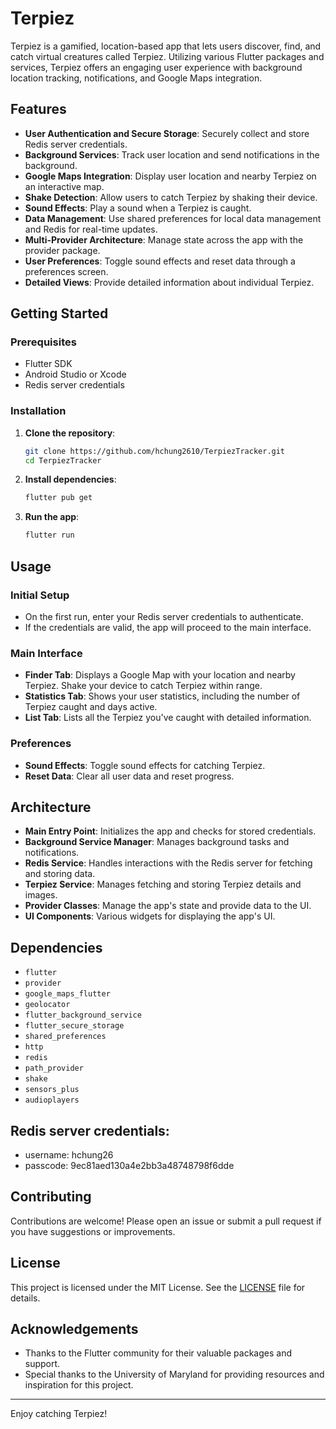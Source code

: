 # Terpiez

Terpiez is a gamified, location-based app that lets users discover, find, and catch virtual creatures called Terpiez. Utilizing various Flutter packages and services, Terpiez offers an engaging user experience with background location tracking, notifications, and Google Maps integration.

## Features

- **User Authentication and Secure Storage**: Securely collect and store Redis server credentials.
- **Background Services**: Track user location and send notifications in the background.
- **Google Maps Integration**: Display user location and nearby Terpiez on an interactive map.
- **Shake Detection**: Allow users to catch Terpiez by shaking their device.
- **Sound Effects**: Play a sound when a Terpiez is caught.
- **Data Management**: Use shared preferences for local data management and Redis for real-time updates.
- **Multi-Provider Architecture**: Manage state across the app with the provider package.
- **User Preferences**: Toggle sound effects and reset data through a preferences screen.
- **Detailed Views**: Provide detailed information about individual Terpiez.

## Getting Started

### Prerequisites

- Flutter SDK
- Android Studio or Xcode
- Redis server credentials

### Installation

1. **Clone the repository**:
   ```bash
   git clone https://github.com/hchung2610/TerpiezTracker.git
   cd TerpiezTracker
   ```

2. **Install dependencies**:
   ```bash
   flutter pub get
   ```

3. **Run the app**:
   ```bash
   flutter run
   ```

## Usage

### Initial Setup

- On the first run, enter your Redis server credentials to authenticate.
- If the credentials are valid, the app will proceed to the main interface.

### Main Interface

- **Finder Tab**: Displays a Google Map with your location and nearby Terpiez. Shake your device to catch Terpiez within range.
- **Statistics Tab**: Shows your user statistics, including the number of Terpiez caught and days active.
- **List Tab**: Lists all the Terpiez you've caught with detailed information.

### Preferences

- **Sound Effects**: Toggle sound effects for catching Terpiez.
- **Reset Data**: Clear all user data and reset progress.

## Architecture

- **Main Entry Point**: Initializes the app and checks for stored credentials.
- **Background Service Manager**: Manages background tasks and notifications.
- **Redis Service**: Handles interactions with the Redis server for fetching and storing data.
- **Terpiez Service**: Manages fetching and storing Terpiez details and images.
- **Provider Classes**: Manage the app's state and provide data to the UI.
- **UI Components**: Various widgets for displaying the app's UI.

## Dependencies

- `flutter`
- `provider`
- `google_maps_flutter`
- `geolocator`
- `flutter_background_service`
- `flutter_secure_storage`
- `shared_preferences`
- `http`
- `redis`
- `path_provider`
- `shake`
- `sensors_plus`
- `audioplayers`

## Redis server credentials: 
- username: hchung26 
- passcode: 9ec81aed130a4e2bb3a48748798f6dde

## Contributing

Contributions are welcome! Please open an issue or submit a pull request if you have suggestions or improvements.

## License

This project is licensed under the MIT License. See the [LICENSE](LICENSE) file for details.

## Acknowledgements

- Thanks to the Flutter community for their valuable packages and support.
- Special thanks to the University of Maryland for providing resources and inspiration for this project.

---

Enjoy catching Terpiez!
